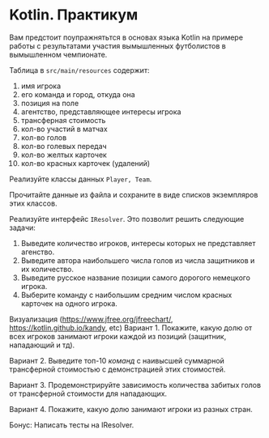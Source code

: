 # Kotlin. Практикум

Вам предстоит поупражнятьтся в основах языка
Kotlin на примере работы с результатами участия
вымышленных футболистов в вымышленном чемпионате.

Таблица в `src/main/resources` содержит:
1. имя игрока
2. его команда и город, откуда она
3. позиция на поле
4. агентство, представляющее интересы игрока
5. трансферная стоимость
6. кол-во участий в матчах
7. кол-во голов
8. кол-во голевых передач
9. кол-во желтых карточек
10. кол-во красных карточек (удалений)

Реализуйте классы данных `Player, Team`.

Прочитайте данные из файла и сохраните
в виде списков экземпляров этих классов.

Реализуйте интерфейс `IResolver`. Это
позволит решить следующие задачи: 
1. Выведите количество игроков, интересы которых не представляет агенство.
2. Выведите автора наибольшего числа голов из числа защитников и их количество.
3. Выведите русское название позиции самого дорогого немецкого игрока.
4. Выберите команду с наибольшим средним числом красных карточек на одного игрока.

Визуализация (https://www.jfree.org/jfreechart/, https://kotlin.github.io/kandy, etc)
Вариант 1. 
Покажите, какую долю от всех игроков занимают игроки каждой из позиций (защитник, нападающий и тд). 

Вариант 2. 
Выведите топ-10 *команд* с наивысшей суммарной трансферной стоимостью с демонстрацией этих стоимостей. 

Вариант 3. 
Продемонстрируйте зависимость количества забитых голов от трансферной стоимости для нападающих. 

Вариант 4.
Покажите, какую долю занимают игроки из разных стран.

Бонус:
Написать тесты на IResolver.
